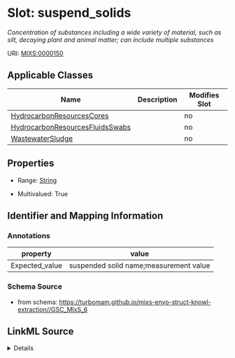 # Slot: suspend_solids


_Concentration of substances including a wide variety of material, such as silt, decaying plant and animal matter; can include multiple substances_



URI: [MIXS:0000150](https://w3id.org/mixs/0000150)



<!-- no inheritance hierarchy -->




## Applicable Classes

| Name | Description | Modifies Slot |
| --- | --- | --- |
[HydrocarbonResourcesCores](HydrocarbonResourcesCores.md) |  |  no  |
[HydrocarbonResourcesFluidsSwabs](HydrocarbonResourcesFluidsSwabs.md) |  |  no  |
[WastewaterSludge](WastewaterSludge.md) |  |  no  |







## Properties

* Range: [String](String.md)

* Multivalued: True





## Identifier and Mapping Information





### Annotations

| property | value |
| --- | --- |
| Expected_value | suspended solid name;measurement value || Preferred_unit | gram, microgram, milligram per liter, mole per liter, gram per liter, part per million |



### Schema Source


* from schema: https://turbomam.github.io/mixs-envo-struct-knowl-extraction//GSC_MIxS_6




## LinkML Source

<details>
```yaml
name: suspend_solids
annotations:
  Expected_value:
    tag: Expected_value
    value: suspended solid name;measurement value
  Preferred_unit:
    tag: Preferred_unit
    value: gram, microgram, milligram per liter, mole per liter, gram per liter, part
      per million
description: Concentration of substances including a wide variety of material, such
  as silt, decaying plant and animal matter; can include multiple substances
title: suspended solids
notes:
- solids
- suspended
from_schema: https://turbomam.github.io/mixs-envo-struct-knowl-extraction//GSC_MIxS_6
rank: 1000
string_serialization: '{text};{float} {unit}'
slot_uri: MIXS:0000150
multivalued: true
alias: suspend_solids
domain_of:
- HydrocarbonResourcesCores
- HydrocarbonResourcesFluidsSwabs
- WastewaterSludge
range: string
required: false
recommended: false

```
</details>